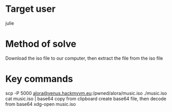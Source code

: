 # Target user
julie
# Method of solve
Download the iso file to our computer, then extract the file from the iso file
# Key commands
scp -P 5000 alora@venus.hackmyvm.eu:/pwned/alora/music.iso ./music.iso
cat music.iso | base64
copy from clipboard
create base64 file, then decode from base64
xdg-open music.iso


